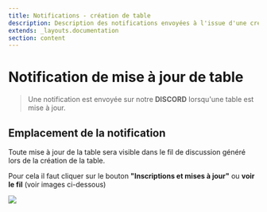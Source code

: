 ```yaml
---
title: Notifications - création de table
description: Description des notifications envoyées à l'issue d'une création de table
extends: _layouts.documentation
section: content
---
```

# Notification de mise à jour de table

> Une notification est envoyée sur notre **DISCORD** lorsqu'une table est mise à jour.

## Emplacement de la notification

Toute mise à jour de la table sera visible dans le fil de discussion généré lors de la création de la table.

Pour cela il faut cliquer sur le bouton **"Inscriptions et mises à jour"**  ou **voir le fil** (voir images ci-dessous)

<img class="block m-auto" src="/assets/img/notification-creation-table.jpg" />
